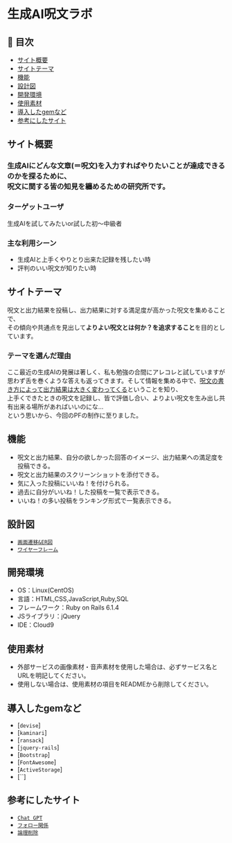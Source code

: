 # 生成AI呪文ラボ

## 🚩 目次

- [サイト概要](#サイト概要)
- [サイトテーマ](#サイトテーマ)
- [機能](#機能)
- [設計図](#設計図)
- [開発環境](#開発環境)
- [使用素材](#使用素材)
- [導入したgemなど](#導入したgemなど)
- [参考にしたサイト](#参考にしたサイト)

## サイト概要

<h3>生成AIにどんな文章(＝呪文)を入力すればやりたいことが達成できるのかを探るために、<br>呪文に関する皆の知見を纏めるための研究所です。</h3>

### ターゲットユーザ

生成AIを試してみたいor試した初～中級者

### 主な利用シーン

- 生成AIと上手くやりとり出来た記録を残したい時
- 評判のいい呪文が知りたい時

## サイトテーマ

呪文と出力結果を投稿し、出力結果に対する満足度が高かった呪文を集めることで、<br>その傾向や共通点を見出して<strong>よりよい呪文とは何か？を追求すること</strong>を目的としています。

### テーマを選んだ理由

ここ最近の生成AIの発展は著しく、私も勉強の合間にアレコレと試していますが思わず舌を巻くような答えも返ってきます。そして情報を集める中で、<u>呪文の書き方によって出力結果は大きく変わってくる</u>ということを知り、<br>上手くできたときの呪文を記録し、皆で評価し合い、よりよい呪文を生み出し共有出来る場所があればいいのにな...<br>という思いから、今回のPFの制作に至りました。

## 機能

- 呪文と出力結果、自分の欲しかった回答のイメージ、出力結果への満足度を投稿できる。
- 呪文と出力結果のスクリーンショットを添付できる。
- 気に入った投稿にいいね！を付けられる。
- 過去に自分がいいね！した投稿を一覧で表示できる。
- いいね！の多い投稿をランキング形式で一覧表示できる。

## 設計図

- [`画面遷移&ER図`](https://app.diagrams.net/#G1q1OqrWwuobj3JDz4oqv2tEpHWrA7mG7e)
- [`ワイヤーフレーム`](https://app.diagrams.net/?libs=general;mockups#G1ZsgHKRIQr0Ujm2d0qnlIFC_qGQ4B4VqM)

## 開発環境

- OS：Linux(CentOS)
- 言語：HTML,CSS,JavaScript,Ruby,SQL
- フレームワーク：Ruby on Rails 6.1.4
- JSライブラリ：jQuery
- IDE：Cloud9

## 使用素材

- 外部サービスの画像素材・音声素材を使用した場合は、必ずサービス名とURLを明記してください。
- 使用しない場合は、使用素材の項目をREADMEから削除してください。

## 導入したgemなど

- [`devise`]
- [`kaminari`]
- [`ransack`]
- [`jquery-rails`]
- [`Bootstrap`]
- [`FontAwesome`]
- [`ActiveStorage`]
- [``]

## 参考にしたサイト

- [`Chat GPT`](https://chat.openai.com/chat)
- [`フォロー関係`](https://qiita.com/nakachan1994/items/e6107fe3003f6515e385)
- [`論理削除`](https://qiita.com/__Wata16__/items/9e05596afb671e540365)